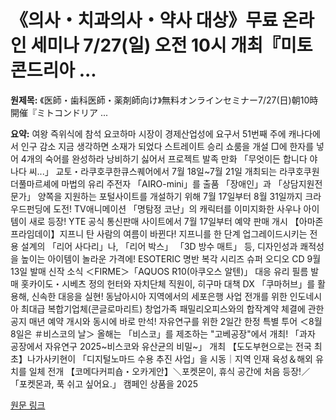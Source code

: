 # 《의사・치과의사・약사 대상》무료 온라인 세미나 7/27(일) 오전 10시 개최『미토콘드리아 ...

**원제목:** 《医師・歯科医師・薬剤師向け》無料オンラインセミナー7/27(日)朝10時開催『ミトコンドリア ...

**요약:** 여왕 즉위식에 참석
요코하마 시장이 경제산업성에 요구서
51번째 주에 캐나다에서 인구 감소
지금 생각하면 소재가 되었다
스트레이트 승리
쇼룸을 개설
□에 한자를 넣어 4개의 숙어를 완성하라
낭비하기 싫어서 프로젝트 발족
만화 「무엇이든 합니다 야나다 씨...」
교토・라쿠호쿠한큐스퀘어에서 7월 18일~7월 21일 개최되는 라쿠호쿠원더풀마르셰에 마법의 유리 주전자 「AIRO-mini」를 출품
「장애인」과 「상담지원전문가」 양쪽을 지원하는 포털사이트를 개설하기 위해 7월 17일부터 8월 31일까지 크라우드펀딩에 도전!
TV애니메이션 「명탐정 코난」의 캐릭터를 이미지화한 사우나 아이템이 새로 등장! YTE 공식 통신판매 사이트에서 7월 17일부터 예약 판매 개시
【아마존 프라임데이】지프니 탄 사람의 여름이 바뀐다! 지프니를 한 단계 업그레이드시키는 전용 설계의 「리어 사다리」나, 「리어 박스」 「3D 방수 매트」 등, 디자인성과 쾌적성을 높이는 아이템이 놀라운 가격에!
ESOTERIC 명반 복각 시리즈 슈퍼 오디오 CD 9월 13일 발매 신작 소식
＜FIRME＞「AQUOS R10(아쿠오스 알텐)」 대응 유리 필름 발매
홋카이도・시베츠 정의 헌터와 자치단체 직원이, 히구마 대책 DX 「쿠마허브」를 활용해, 신속한 대응을 실현!
동남아시아 지역에서의 세포은행 사업 전개를 위한 인도네시아 최대급 복합기업체(콘글로마리트) 창업가족 패밀리오피스와의 합작계약 체결에 관한 공지
매년 예약 개시와 동시에 바로 만석! 자유연구를 위한 2일간 한정 특별 투어 ＜8월 8일은 ＃비스코의 날＞ 올해는 「비스코」를 제조하는 "고베공장"에서 개최! 「과자 공장에서 자유연구 2025~비스코와 유산균의 비밀~」 개최
【도도부현으로는 전국 최초】나가사키현이 「디지털노마드 수용 추진 사업」을 시동｜지역 인재 육성＆해외 유치를 일체 전개
【코메다커피숍・오카게안】＼포켓몬이, 휴식 공간에 처음 등장!／「포켓몬과, 푹 쉬고 싶어요.」 캠페인 상품을 2025

[원문 링크](https://www.excite.co.jp/news/article/Atpress_443189/)
